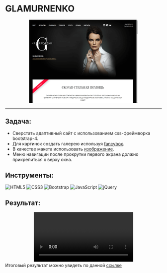# GLAMURNENKO

<div align="center"><img src="./assets/screenshot.png" width="350"></div>

---

## Задача:
- Сверстать адаптивный сайт с использованием css-фреймворка bootstrap-4.
- Для картинок создать галерею используя <a href="https://fancyapps.com/fancybox/3/">fancybox</a>.
- В качестве макета использовать <a href="https://disk.yandex.ru/i/JO4pmP9aTBcRSg">изображение</a>.
- Меню навигации после прокрутки первого экрана должно прикрепиться к верху окна.

## Инструменты:
![HTML5](https://img.shields.io/badge/html5-%23E34F26.svg?style=for-the-badge&logo=html5&logoColor=white) ![CSS3](https://img.shields.io/badge/css3-%231572B6.svg?style=for-the-badge&logo=css3&logoColor=white) ![Bootstrap](https://img.shields.io/badge/bootstrap-%23563D7C.svg?style=for-the-badge&logo=bootstrap&logoColor=white) ![JavaScript](https://img.shields.io/badge/javascript-%23323330.svg?style=for-the-badge&logo=javascript&logoColor=%23F7DF1E) ![jQuery](https://img.shields.io/badge/jquery-%230769AD.svg?style=for-the-badge&logo=jquery&logoColor=white)
## Результат:
<div align="center"><video width="320">
	<source src="./assets/video.mp4" type="video/mp4">
</video></div>
Итоговый результат можно увидеть по данной <a href="https://brahner.github.io/glamurnenko/">ссылке</a>
